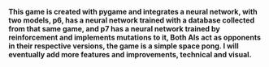 **This game is created with pygame and integrates a neural network, with two models, p6, has a neural network trained with a database collected from that same game, and p7 has a neural network trained by reinforcement and implements mutations to it, Both AIs act as opponents in their respective versions, the game is a simple space pong. I will eventually add more features and improvements, technical and visual.**
